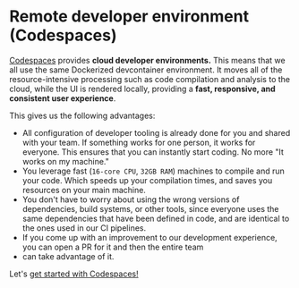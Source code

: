 # Remote developer environment (Codespaces)

[Codespaces](https://github.com/features/codespaces) provides 
**cloud developer environments.** This means that we all use the same 
Dockerized devcontainer environment. It moves all of the resource-intensive processing 
such as code compilation and analysis to the cloud, while the UI is rendered locally, providing a 
**fast, responsive, and consistent user experience**.

This gives us the following advantages:

- All configuration of developer tooling is already done for you and shared with your team. If something works for one 
  person, it works for everyone. This ensures that you can instantly start coding. No more "It works on my machine."
- You leverage fast (`16-core CPU`, `32GB RAM`) machines to compile and run your code. Which speeds up your compilation 
  times, and saves you resources on your main machine.
- You don't have to worry about using the wrong versions of dependencies, build systems, or other tools, since everyone 
  uses the same dependencies that have been defined in code, and are identical to the ones used in our CI pipelines.
- If you come up with an improvement to our development experience, you can open a PR for it and then the entire team 
- can take advantage of it.

Let's [get started with Codespaces!](./codespaces/getting-started.md)
